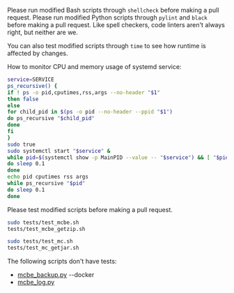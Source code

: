 Please run modified Bash scripts through `shellcheck` before making a pull request.
Please run modified Python scripts through `pylint` and `black` before making a pull request.
Like spell checkers, code linters aren't always right, but neither are we.

You can also test modified scripts through `time` to see how runtime is affected by changes.

How to monitor CPU and memory usage of systemd service:
```bash
service=SERVICE
ps_recursive() {
if ! ps -o pid,cputimes,rss,args --no-header "$1"
then false
else
for child_pid in $(ps -o pid --no-header --ppid "$1")
do ps_recursive "$child_pid"
done
fi
}
sudo true
sudo systemctl start "$service" &
while pid=$(systemctl show -p MainPID --value -- "$service") && [ "$pid" = 0 ]
do sleep 0.1
done
echo pid cputimes rss args
while ps_recursive "$pid"
do sleep 0.1
done
```
Please test modified scripts before making a pull request.
```bash
sudo tests/test_mcbe.sh
tests/test_mcbe_getzip.sh

sudo tests/test_mc.sh
tests/test_mc_getjar.sh
```
The following scripts don't have tests:
- [mcbe_backup.py](src/mcbe_backup.py) --docker
- [mcbe_log.py](src/mcbe_log.py)
